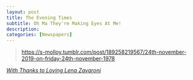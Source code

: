 ```yaml
---
layout: post
title: The Evening Times
subtitle: Oh Ma They're Making Eyes At Me!
description:
categories: [Newspapers]
---
```


> <div class="tumblr-post" data-href="https://embed.tumblr.com/embed/post/EL5qzF68tHkfhqTj4tuwlw/189258219567" data-did="3d6bdf8b8894edf173578ff21b08b3478e3cf216"><a href="https://s-molloy.tumblr.com/post/189258219567/24th-november-2019-on-friday-24th-november-1978">https://s-molloy.tumblr.com/post/189258219567/24th-november-2019-on-friday-24th-november-1978</a></div>

<cite>[With Thanks to Loving Lena Zavaroni](https://s-molloy.tumblr.com/post/189258219567/24th-november-2019-on-friday-24th-november-1978)</cite>

<script async src="https://assets.tumblr.com/post.js"></script>
